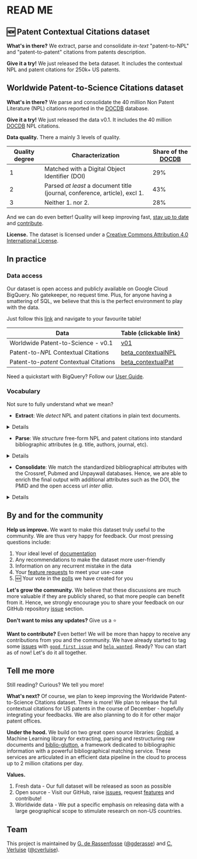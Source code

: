 [DOCDB]:https://www.epo.org/searching-for-patents/data/bulk-data-sets/docdb.html#tab-1
[user-guide]:user-guide/user-guide.md
[db]:https://console.cloud.google.com/bigquery?project=npl-parsing&p=npl-parsing&d=patcit&page=dataset
[grobid]:https://github.com/kermitt2/grobid
[biblio-glutton]:https://github.com/kermitt2/biblio-glutton
[issues-create]:https://github.com/cverluise/SciCit/issues/new/choose
[issues]:https://github.com/cverluise/SciCit/issues
[polls]:https://github.com/cverluise/SciCit/issues?q=is%3Aissue+is%3Aopen+label%3APolls
[good-first-issue]:https://github.com/cverluise/SciCit/issues?q=is%3Aissue+is%3Aopen+label%3A%22good+first+issue%22
[help-wanted]:https://github.com/cverluise/SciCit/issues?q=is%3Aissue+is%3Aopen+label%3A%22help+wanted%22
[issue-10]:https://github.com/cverluise/SciCit/issues/10
[gderasse]:https://github.com/gderasse
[gder]:http://www.gder.info/
[cverluise]:https://github.com/cverluise
[cver]:https://cverluise.github.io/
[v01]:https://console.cloud.google.com/bigquery?project=npl-parsing&p=npl-parsing&d=patcit&t=v01&page=table
[beta-npl]:https://console.cloud.google.com/bigquery?project=npl-parsing&p=npl-parsing&d=patcit&t=beta_contextualNPL&page=table
[beta-pat]:https://console.cloud.google.com/bigquery?project=npl-parsing&p=npl-parsing&d=patcit&t=beta_contextualPat&page=table
[US5914367A]:https://patents.google.com/patent/US5914367A/en


# READ ME

## :new: Patent Contextual Citations dataset

**What's in there?** We extract, parse and consolidate *in-text* "patent-to-NPL" and "patent-to-patent" citations from patents description.

**Give it a try!** We just released the beta dataset. It includes the contextual NPL and patent   citations for 250k+ US patents.  


## Worldwide Patent-to-Science Citations dataset

**What's in there?** We parse and consolidate the 40 million Non Patent Literature (NPL) citations reported in the [DOCDB][DOCDB] database. 


**Give it a try!** We just released the data v0.1. It includes the 40 million [DOCDB][DOCDB] NPL citations. 

**Data quality.** There a mainly 3 levels of quality. 

|Quality degree| Characterization| Share of the [DOCDB][DOCDB]|
|---|---|---|
|1|Matched with a Digital Object Identifier (DOI)| 29%|
|2|Parsed *at least* a document title (journal, conference, article), excl 1.| 43%|
|3|Neither 1. nor 2.| 28%|

And we can do even better! Quality will keep improving fast, [stay up to date](#update) and [contribute](#contribute).   

**License.** The dataset is licensed under a <a rel="license" href="http://creativecommons.org/licenses/by/4.0/">Creative Commons Attribution 4.0 International License</a>.

## In practice

### Data access 

Our dataset is open access and publicly available on Google Cloud BigQuery. No gatekeeper, no request time. Plus, for anyone having a smattering of SQL, we believe that this is the perfect environment to play with the data. 

Just follow this [link][db] and navigate to your favourite table!

|Data| Table (clickable link)|
|---|---|
|Worldwide Patent-to-Science - v0.1| [v01][v01]|
|Patent-to-*NPL* Contextual Citations| [beta_contextualNPL][beta-npl]|
|Patent-to-*patent* Contextual Citations| [beta_contextualPat][beta-pat]|

Need a quickstart with BigQuery? Follow our [User Guide][user-guide]. 


### Vocabulary

Not sure to fully understand what we mean?

- **Extract**: We *detect* NPL and patent citations in plain text documents. 

<details>
Let's consider an extract from [US5914367A][US5914367A]:

> "Another disadvantage of this process is that such modified enzymes usually show low solubility in organic solvents, thereby limiting the enzyme loading to about 0.02% by weight in the final polymer products. Sea Z. Yang, D. Williams, and A. J. Russell, J. Am. Chem. Soc., 1995, vol. 117, 4843. The solubilized enzyme of this process also shows lower activity (...)"

The extraction task consists in detecting the NPL citation 

> "Z. Yang, D. Williams, and A. J. Russell, J. Am. Chem. Soc., 1995, vol. 117, 4843" 

</details>

- **Parse**: We *structure* free-form NPL and patent citations into standard bibliographic attributes (e.g. title, authors, journal, etc). 

<details>

Let's consider the following free-form NPL citation:

>"Z. Yang, D. Williams, and A. J. Russell, J. Am. Chem. Soc., 1995, vol. 117, 4843." 

The parsing task consists in structuring this sequence into standardized bibliographical attributes, e.g.:

>- `Authors`: Z. Yang, D. Williams, A. J. Russell
>- `Journal`: J. Am. Chem. Soc.
>- `Date`: 1995
>- `Volume`: 117
>- `Page`: 4843

</details>

- **Consolidate**: We match the standardized bibliographical attributes with the Crossref, Pubmed and Unpaywall databases. Hence, we are able to enrich the final output with additional attributes such as the DOI, the PMID and the open access url *inter allia*. 

<details>

Let's consider the following free-form NPL citation:

>"Z. Yang, D. Williams, and A. J. Russell, J. Am. Chem. Soc., 1995, vol. 117, 4843." 

Matching it with Crossref, we can consolidate the bibliographical attribute found in the text with additional attributes, e.g.:

> - `Article title`: "Activity and Stability of Enzymes Incorporated into Acrylic Polymers"
> - `Journal title`: Journal of the American Chemical Society
> - `DOI`: 10.1021/ja00122a014
> - `ISSN`: 0002-7863

</details>



## By and for the community 

 
**Help us improve.** We want to make this dataset truly useful to the community. We are thus very happy for feedback. Our most pressing questions include: 

1. Your ideal level of [documentation][issues-create]
2. Any recommendations to make the dataset more user-friendly  
3. Information on any recurrent mistake in the data 
4. Your [feature requests][issues-create] to meet your use-case
5. :new: Your vote in the [polls][polls] we have created for you
 
**Let's grow the community.** We believe that these discussions are much more valuable if they are publicly shared, so that more people can benefit from it. Hence, we strongly encourage you to share your feedback on our GitHub repository [issue][issues] section. 

**Don't want to miss any updates?** Give us a :star:
<a name="update"></a> 

**Want to contribute?** Even better! We will be more than happy to receive any contributions from you and the community. We have already started to tag some [issues][issues-create] with [`good first issue`][good-first-issue] and [`help wanted`][help-wanted]. Ready? You can start as of now! Let's do it all together.

<a name="contribute"></a> 

## Tell me more 

Still reading? Curious? We tell you more!
 
**What's next?** Of course, we plan to keep improving the Worldwide Patent-to-Science Citations dataset. There is more! We plan to release the full contextual citations for US patents in the course of December - hopefully integrating your feedbacks. We are also planning to do it for other major patent offices. 

**Under the hood.** We build on two great open source libraries: [Grobid][grobid], a Machine Learning library for extracting, parsing and restructuring raw documents and [biblio-glutton][biblio-glutton], a framework dedicated to bibliographic information with a powerful bibliographical matching service. These services are articulated in an efficient data pipeline in the cloud to process up to 2 million citations per day. 

**Values.** 

1. Fresh data - Our full dataset will be released as soon as possible
2. Open source - Visit our GitHub, raise [issues][issues-create], request [features][issues-create] and contribute!
3. Worldwide data - We put a specific emphasis on releasing data with a large geographical scope to stimulate research on non-US countries.

## Team

This project is maintained by [G. de Rassenfosse][gder] ([@gderasse][gderasse]) and [C. Verluise][cver] ([@cverluise][cverluise]).
  



